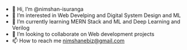- 👋 Hi, I’m @nimshan-isuranga
- 👀 I’m interested in Web Develping and Digital System Design and ML
- 🌱 I’m currently learning MERN Stack and ML and Deep Learning and Verilog
- 💞️ I’m looking to collaborate on Web development projects
- 📫 How to reach me nimshanebiz@gmail.com

<!---
nimshan-isuranga/nimshan-isuranga is a ✨ special ✨ repository because its `README.md` (this file) appears on your GitHub profile.
You can click the Preview link to take a look at your changes.
--->
